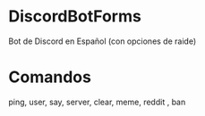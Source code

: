 # DiscordBotForms
Bot de Discord en Español (con opciones de raide)
# Comandos
ping,
user,
say,
server,
clear,
meme,
reddit <Subreddit>,
ban
